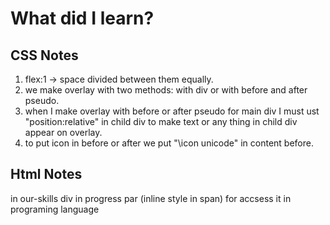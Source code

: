 # What did I learn? 
## CSS Notes
1. flex:1 -> space divided between them equally. 
2. we make overlay with two methods: 
with div 
or 
with before and after pseudo. 
3. when I make overlay with before or after pseudo for main div I must ust
"position:relative" in child div 
to make text or any thing in child div appear on overlay. 
4. to put icon in before or after we put "\icon unicode" in content before. 

## Html Notes
in our-skills div 
in progress par (inline style in span) for accsess it in programing language

